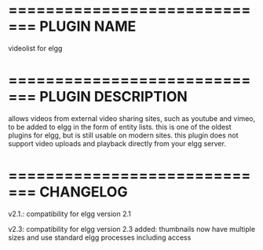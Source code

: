 =============================
PLUGIN NAME
=============================
videolist for elgg

=============================
PLUGIN DESCRIPTION
=============================

allows videos from external video sharing sites, such as youtube and vimeo, to be added to elgg in the form of entity lists. this is one of the oldest plugins for elgg, but is still usable on modern sites. this plugin does not support video uploads and playback directly from your elgg server.

=============================
CHANGELOG
=============================

v2.1.:
compatibility for elgg version 2.1

v2.3:
compatibility for elgg version 2.3
added: thumbnails now have multiple sizes and use standard elgg processes including access
